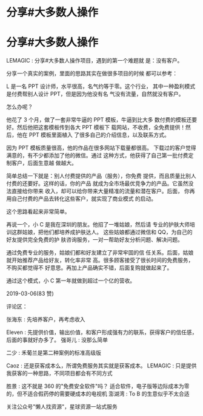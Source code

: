 # 分享#大多数人操作

# 分享#大多数人操作

LEMAGIC : 分享#大多数人操作项目，遇到的第一个难题就 是：没有客户。

分享一个真实的案例，里面的思路其实在做很多项目的时候 都可以参考：

L 是一名 PPT 设计师，水平很高，名气约等于零。这个行业， 其中一种盈利模式是付费帮别人设计 PPT，但是因为他没有名 气没有流量，自然就没有客户。

怎么办呢？

他花了 3 个月，做了一套非常牛逼的 PPT 模板，牛逼到比大多 数付费的模板还要好。然后他把这套模板传到各大 PPT 模板下 载网站，不收费，全免费提供！然后，他在 PPT 模板里面植入 了很多自己的介绍信息，以及联系方式。

因为 PPT 模板质量很高，他的作品在很多网站下载量都很高。 下载过的客户觉得满意的，有不少都添加了他的微信。通过 这种方式，他获得了自己第一批付费定制客户，后面生意越 做越大。

简单总结一下就是：别人付费提供的产品（服务），你免费 提供，而且质量比别人付费的还要好。这样的话，你的产品 就成为全市场最优竞争力的产品。它虽然没法直接给你带来 收入，却可以给你带来大量精准的流量和潜在客户。后面， 你再用自己付费的产品去转化这些客户，就实现了商业模式 的启动。

这个思路看起来非常简单。

再说一个，小 C 是我在深圳的朋友。他招了一堆姑娘，然后请 专业的护肤大师培训这群姑娘，把他们都培养成护肤达人。 这些姑娘都通过微信和 QQ，为自己的好友提供完全免费的护 肤咨询服务，一对一帮助好友分析问题、解决问题。

通过免费专业的服务，姑娘们都和好友建立了非常牢固的信 任关系。后面，姑娘就开始推荐产品给好友，转化率非常 高。很多顾客接受了很长时间的免费服务，不购买都觉得不 好意思。再加上产品确实不错，后面复购就做起来了。

通过这个模式，小 C 第一年就做到超过一个亿的营收。

2019-03-06(83 赞)

评论区：

张海东 : 先培养客户，再考虑收入

Eleven : 先提供价值，输出价值，和客户形成强有力的联系，获得客户的信任感，后面的事就好办多了。 强哥儿 : 没那么简单

二少 : 禾葡兰是第二种案例的标准高级版

Caoz : 还是获客成本么，所谓免费服务其实就是获客成本。 LEMAGIC : 只是提供我获客的一种思路，不同项目都会有不同方式

胜景 : 这不就是 360 的"免费安全软件"吗？ 适合软件，电子版等边际成本为零的，但不适合假药停的需要硬成本的电视机 澎湖湾 : To B 的生意似乎不太合适

关注公众号"懒人找资源"，星球资源一站式服务